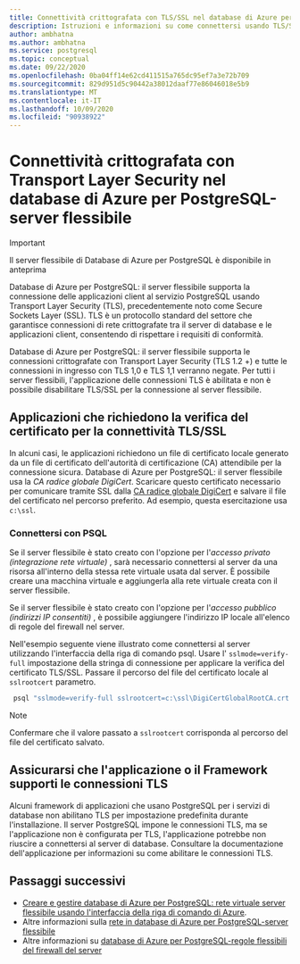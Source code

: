 ```yaml
---
title: Connettività crittografata con TLS/SSL nel database di Azure per PostgreSQL-server flessibile
description: Istruzioni e informazioni su come connettersi usando TLS/SSL nel database di Azure per PostgreSQL-server flessibile.
author: ambhatna
ms.author: ambhatna
ms.service: postgresql
ms.topic: conceptual
ms.date: 09/22/2020
ms.openlocfilehash: 0ba04ff14e62cd411515a765dc95ef7a3e72b709
ms.sourcegitcommit: 829d951d5c90442a38012daaf77e86046018e5b9
ms.translationtype: MT
ms.contentlocale: it-IT
ms.lasthandoff: 10/09/2020
ms.locfileid: "90938922"
---
```

# <a name="encrypted-connectivity-using-transport-layer-security-in-azure-database-for-postgresql---flexible-server"></a>Connettività crittografata con Transport Layer Security nel database di Azure per PostgreSQL-server flessibile

> [!IMPORTANT]
> Il server flessibile di Database di Azure per PostgreSQL è disponibile in anteprima

Database di Azure per PostgreSQL: il server flessibile supporta la connessione delle applicazioni client al servizio PostgreSQL usando Transport Layer Security (TLS), precedentemente noto come Secure Sockets Layer (SSL). TLS è un protocollo standard del settore che garantisce connessioni di rete crittografate tra il server di database e le applicazioni client, consentendo di rispettare i requisiti di conformità.

Database di Azure per PostgreSQL: il server flessibile supporta le connessioni crittografate con Transport Layer Security (TLS 1.2 +) e tutte le connessioni in ingresso con TLS 1,0 e TLS 1,1 verranno negate. Per tutti i server flessibili, l'applicazione delle connessioni TLS è abilitata e non è possibile disabilitare TLS/SSL per la connessione al server flessibile.

## <a name="applications-that-require-certificate-verification-for-tlsssl-connectivity"></a>Applicazioni che richiedono la verifica del certificato per la connettività TLS/SSL
In alcuni casi, le applicazioni richiedono un file di certificato locale generato da un file di certificato dell'autorità di certificazione (CA) attendibile per la connessione sicura. Database di Azure per PostgreSQL: il server flessibile usa la *CA radice globale DigiCert*. Scaricare questo certificato necessario per comunicare tramite SSL dalla [CA radice globale DigiCert](https://dl.cacerts.digicert.com/DigiCertGlobalRootCA.crt.pem) e salvare il file del certificato nel percorso preferito. Ad esempio, questa esercitazione usa `c:\ssl`.


### <a name="connect-using-psql"></a>Connettersi con PSQL
Se il server flessibile è stato creato con l'opzione per l'*accesso privato (integrazione rete virtuale)* , sarà necessario connettersi al server da una risorsa all'interno della stessa rete virtuale usata dal server. È possibile creare una macchina virtuale e aggiungerla alla rete virtuale creata con il server flessibile.

Se il server flessibile è stato creato con l'opzione per l'*accesso pubblico (indirizzi IP consentiti)* , è possibile aggiungere l'indirizzo IP locale all'elenco di regole del firewall nel server.

Nell'esempio seguente viene illustrato come connettersi al server utilizzando l'interfaccia della riga di comando psql. Usare l' `sslmode=verify-full` impostazione della stringa di connessione per applicare la verifica del certificato TLS/SSL. Passare il percorso del file del certificato locale al `sslrootcert` parametro.

```bash
 psql "sslmode=verify-full sslrootcert=c:\ssl\DigiCertGlobalRootCA.crt.pem host=mydemoserver.postgres.database.azure.com dbname=postgres user=myadmin"
```
> [!Note]
> Confermare che il valore passato a `sslrootcert` corrisponda al percorso del file del certificato salvato.

## <a name="ensure-your-application-or-framework-supports-tls-connections"></a>Assicurarsi che l'applicazione o il Framework supporti le connessioni TLS

Alcuni framework di applicazioni che usano PostgreSQL per i servizi di database non abilitano TLS per impostazione predefinita durante l'installazione. Il server PostgreSQL impone le connessioni TLS, ma se l'applicazione non è configurata per TLS, l'applicazione potrebbe non riuscire a connettersi al server di database. Consultare la documentazione dell'applicazione per informazioni su come abilitare le connessioni TLS.

## <a name="next-steps"></a>Passaggi successivi
- [Creare e gestire database di Azure per PostgreSQL: rete virtuale server flessibile usando l'interfaccia della riga di comando di Azure](./how-to-manage-virtual-network-cli.md).
- Altre informazioni sulla [rete in database di Azure per PostgreSQL-server flessibile](./concepts-networking.md)
- Altre informazioni su [database di Azure per PostgreSQL-regole flessibili del firewall del server](./concepts-networking.md#public-access-allowed-ip-addresses)
